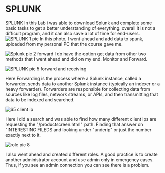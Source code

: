 # SPLUNK
SPLUNK
In this Lab i was able to download Splunk and complete some basic tasks to get a better understanding of everything. overall it is not a difficult program, and it can also save a lot of time for end-users.
![SPLUNK 1 pic](https://github.com/user-attachments/assets/9f303e01-bec8-4d86-b6ed-4d480ba31587)
In this photo, I went ahead and add data to spunk, uploaded from my personal PC that the course gave me.

![Splunk pic 2 forward](https://github.com/user-attachments/assets/421a463c-c7fb-4d14-a26f-8a9a216e5225)
I do have the option get data from other two methods that I went ahead and did on my end. Monitor and Forward.

![SPLUNK pic 5 forward and receiving](https://github.com/user-attachments/assets/9e27e069-8d52-4053-895c-b049fb6f2e3e)

Here Forwarding is the process where a Splunk instance, called a forwarder, sends data to another Splunk instance (typically an indexer or a heavy forwarder). Forwarders are responsible for collecting data from sources like log files, network streams, or APIs, and then transmitting that data to be indexed and searched.

![65 client ip](https://github.com/user-attachments/assets/5886c5bb-1543-4388-a230-1e81b46cf11a)

Here i did a search and was able to find how many different client ips are requesting the "/productscreen.html" path. Finding that answer on "INTERESTING FILEDS and looking under "underip" or just the number exactly next to it.

![role pic 8](https://github.com/user-attachments/assets/9746b0fa-3285-49aa-b70c-59df092c6332)

I also went ahead and created different roles. A good practice is to create another administrator account and use admin only in emergency cases. Thus, if you see an admin connection you can see there is a problem.
